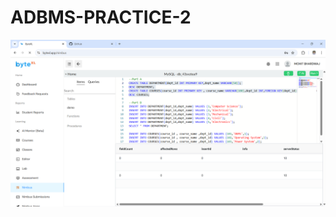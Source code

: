 # ADBMS-PRACTICE-2
![Description of image](https://github.com/mohit931725/ADBMS-PRACTICE-2/blob/main/Screenshot%202025-08-06%20170625.png?raw=true)
